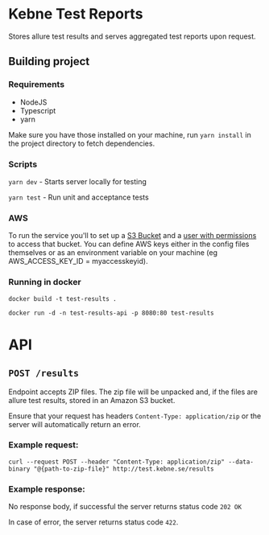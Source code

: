 # Kebne Test Reports

Stores allure test results and serves aggregated test reports upon request.

## Building project

### Requirements
* NodeJS
* Typescript
* yarn

Make sure you have those installed on your machine, run `yarn install` in the project directory to fetch dependencies.

### Scripts
`yarn dev` - Starts server locally for testing

`yarn test` - Run unit and acceptance tests

### AWS

To run the service you'll to set up a [S3 Bucket](https://docs.aws.amazon.com/AmazonS3/latest/dev/UsingBucket.html#create-bucket-intro) and a [user with permissions](https://docs.aws.amazon.com/IAM/latest/UserGuide/id_users_create.html) to access that bucket. You can define AWS keys either in the config files themselves or as an environment variable on your machine (eg AWS_ACCESS_KEY_ID = myaccesskeyid).


### Running in docker

`docker build -t test-results .`

`docker run -d -n test-results-api -p 8080:80 test-results`

# API

## `POST /results`
Endpoint accepts ZIP files. The zip file will be unpacked and, if the files are allure test results, stored in an Amazon S3 bucket. 

Ensure that your request has headers `Content-Type: application/zip` or the server will automatically return an error.

### Example request:
`curl --request POST --header "Content-Type: application/zip" --data-binary "@{path-to-zip-file}" http://test.kebne.se/results`

### Example response:

No response body, if successful the server returns status code
`202 OK`

In case of error, the server returns status code `422`.
